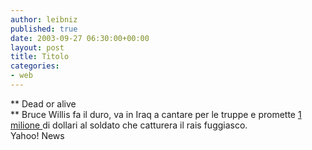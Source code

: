 ```yaml
---
author: leibniz
published: true
date: 2003-09-27 06:30:00+00:00
layout: post
title: Titolo
categories:
- web
---
```


 **   Dead or alive   
**   Bruce Willis fa il duro, va in Iraq a cantare per le truppe e promette  [ 1 milione ](http://story.news.yahoo.com/news?tmpl=story&u=/ap/20030926/ap_en_ot/iraq_bruce_willis_4)di dollari al soldato che catturera il rais fuggiasco.   
  Yahoo! News
